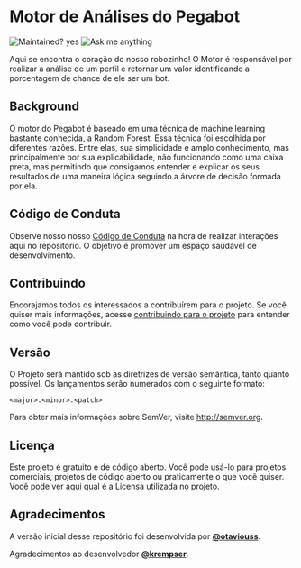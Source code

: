 # Motor de Análises do Pegabot

![Maintained? yes](https://img.shields.io/badge/Maintained%3F-yes-green.svg)
![Ask me anything](https://img.shields.io/badge/Ask%20me-anything-1abc9c.svg)

Aqui se encontra o coração do nosso robozinho! O Motor é responsável por realizar a análise de um perfil e retornar um valor identificando a porcentagem de chance de ele ser um bot.

## Background

O motor do Pegabot é baseado em uma técnica de machine learning bastante conhecida, a Random Forest. Essa técnica foi escolhida por diferentes razões. Entre elas, sua simplicidade e amplo conhecimento, mas principalmente por sua explicabilidade, não funcionando como uma caixa preta, mas permitindo que consigamos entender e explicar os seus resultados de uma maneira lógica seguindo a árvore de decisão formada por ela.

## Código de Conduta

Observe nosso nosso [Código de Conduta](./CODE_OF_CONDUCT.md) na hora de realizar interações aqui no repositório. O objetivo é promover um espaço saudável de desenvolvimento.

## Contribuindo

Encorajamos todos os interessados a contribuírem para o projeto. Se você quiser mais informações, acesse [contribuindo para o projeto](/CONTRIBUTING.md) para entender como você pode contribuir.

## Versão

O Projeto será mantido sob as diretrizes de versão semântica, tanto quanto possível. Os lançamentos serão numerados com o seguinte formato:

`<major>.<minor>.<patch>`

Para obter mais informações sobre SemVer, visite http://semver.org.

## Licença

Este projeto é gratuito e de código aberto. Você pode usá-lo para projetos comerciais, projetos de código aberto ou praticamente o que você quiser. Você pode ver [aqui](/LICENSE) qual é a Licensa utilizada no projeto.


## Agradecimentos

A versão inicial desse repositório foi desenvolvida por **[@otaviouss](https://github.com/otaviouss)**.

Agradecimentos ao desenvolvedor **[@krempser](https://github.com/krempser)**.



